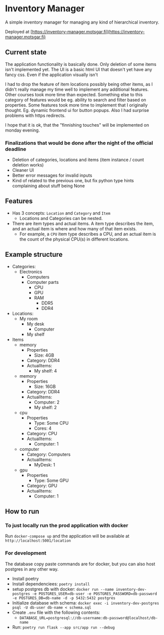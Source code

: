 # Inventory Manager

A simple inventory manager for managing any kind of hierarchical inventory.

Deployed at [https://inventory-manager.motsgar.fi](https://inventory-manager.motsgar.fi)

## Current state

The application functionality is basically done. Only deletion of some items isn't implemented yet.
The UI is a basic html UI that doesn't yet have any fancy css. Even if the application visually isn't

I had to drop the feature of item locations possibly being other items, as I didn't really manage
my time well to implement any additional features. Other courses took more time than expected. Something else
to this category of features would be eg. ability to search and filter based on properties. Some features
took more time to implement that I originally thought. Eg. dynamic frontend ui for button popups.
Also I had surprise problems with https redirects.

I hope that it is ok, that the "finnishing touches" will be implemented on monday evening.

### Finalizations that would be done after the night of the official deadline

-   Deletion of categories, locations and items (item instance / count deletion works)
-   Cleaner UI
-   Better error messages for invalid inputs
-   Kind of related to the previous one, but fix python type hints complaining about stuff being None

## Features

-   Has 3 concepts: `Location` and `Category` and `Item`
    -   Locations and Categories can be nested.
-   There are item types and actual items. A item type describes the item, and an actual item is where and how many of that item exists.
    -   For example, a `CPU` item type describes a CPU, and an actual item is the count of the physical CPU(s) in different locations.

## Example structure

-   Categories:
    -   Electronics
        -   Computers
        -   Computer parts
            -   CPU
            -   GPU
            -   RAM
                -   DDR5
                -   DDR4
-   Locations:
    -   My room
        -   My desk
            -   Computer
        -   My shelf
-   Items
    -   memory
        -   Properties
            -   Size: 4GB
        -   Category: DDR4
        -   ActualItems:
            -   My shelf: 4
    -   memory
        -   Properties
            -   Size: 16GB
        -   Category: DDR4
        -   ActualItems:
            -   Computer: 2
            -   My shelf: 2
    -   cpu
        -   Properties
            -   Type: Some CPU
            -   Cores: 4
        -   Category: CPU
        -   ActualItems:
            -   Computer: 1
    -   computer
        -   Category: Computers
        -   ActualItems:
            -   MyDesk: 1
    -   gpu
        -   Properties
            -   Type: Some GPU
        -   Category: GPU
        -   ActualItems:
            -   Computer: 1

## How to run

### To just locally run the prod application with docker

Run `docker-compose up` and the application will be available at `http://localhost:5001/location`

### For development

The database copy paste commands are for docker, but you can also host postgres in any other way.

-   Install poetry
-   Install dependenciees: `poetry install`
-   setup postgres db with docker: `docker run --name inventory-dev-postgres -e POSTGRES_USER=db-user -e POSTGRES_PASSWORD=db-password -e POSTGRES_DB=db-name -d -p 5432:5432 postgres`
-   Initialize database with schema: `docker exec -i inventory-dev-postgres psql -U db-user db-name < schema.sql`
-   Create `.env` file with the following contents:
    -   `DATABASE_URL=postgresql://db-username:db-password@localhost/db-name`
-   Run: `poetry run flask --app src/app run --debug`
